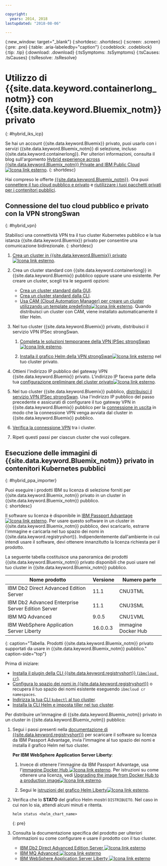 ```yaml
---

copyright:
  years: 2014, 2018
lastupdated: "2018-08-06"

---
```


{:new_window: target="_blank"}
{:shortdesc: .shortdesc}
{:screen: .screen}
{:pre: .pre}
{:table: .aria-labeledby="caption"}
{:codeblock: .codeblock}
{:tip: .tip}
{:download: .download}
{:tsSymptoms: .tsSymptoms}
{:tsCauses: .tsCauses}
{:tsResolve: .tsResolve}


# Utilizzo di {{site.data.keyword.containerlong_notm}} con {{site.data.keyword.Bluemix_notm}} privato
{: #hybrid_iks_icp}

Se hai un account {{site.data.keyword.Bluemix}} privato, puoi usarlo con i servizi {{site.data.keyword.Bluemix_notm}} di selezione, incluso {{site.data.keyword.containerlong}}. Per ulteriori informazioni, consulta il blog sull'argomento [Hybrid experience across {{site.data.keyword.Bluemix_notm}} Private and IBM Public Cloud![Icona link esterno](../icons/launch-glyph.svg "Icona link esterno")](http://ibm.biz/hybridJune2018).
{: shortdesc}

Hai compreso le offerte [{{site.data.keyword.Bluemix_notm}}](cs_why.html#differentiation). Ora puoi [connettere il tuo cloud pubblico e privato](#hybrid_vpn) e [riutilizzare i tuoi pacchetti privati per i contenitori pubblici](#hybrid_ppa_importer).

## Connessione del tuo cloud pubblico e privato con la VPN strongSwan
{: #hybrid_vpn}

Stabilisci una connettività VPN tra il tuo cluster Kubernetes pubblico e la tua istanza {{site.data.keyword.Bluemix}} privato per consentire una comunicazione bidirezionale.
{: shortdesc}

1.  [Crea un cluster in {{site.data.keyword.Bluemix}} privato![Icona link esterno](../icons/launch-glyph.svg "Icona link esterno")](https://www.ibm.com/support/knowledgecenter/SSBS6K_2.1.0.3/installing/installing.html).

2.  Crea un cluster standard con {{site.data.keyword.containerlong}} in {{site.data.keyword.Bluemix}} pubblico oppure usane uno esistente. Per creare un cluster, scegli tra le seguenti opzioni:  
    - [Crea un cluster standard dalla GUI](cs_clusters.html#clusters_ui). 
    - [Crea un cluster standard dalla CLI](cs_clusters.html#clusters_cli). 
    - [Usa CAM (Cloud Automation Manager) per creare un cluster utilizzando un template predefinito![Icona link esterno](../icons/launch-glyph.svg "Icona link esterno")](https://www.ibm.com/support/knowledgecenter/SS2L37_2.1.0.3/cam_deploy_IKS.html). Quando distribuisci un cluster con CAM, viene installato automaticamente il tiller Helm. 

3.  Nel tuo cluster {{site.data.keyword.Bluemix}} privato, distribuisci il servizio VPN IPSec strongSwan. 

    1.  [Completa le soluzioni temporanee della VPN IPSec strongSwan ![Icona link esterno](../icons/launch-glyph.svg "Icona link esterno")](https://www.ibm.com/support/knowledgecenter/SS2L37_2.1.0.3/cam_strongswan.html). 

    2.  [Installa il grafico Helm della VPN strongSwan![Icona link esterno](../icons/launch-glyph.svg "Icona link esterno")](https://www.ibm.com/support/knowledgecenter/SSBS6K_2.1.0.3/app_center/create_release.html) nel tuo cluster privato.

4.  Ottieni l'indirizzo IP pubblico del gateway VPN {{site.data.keyword.Bluemix}} privato. L'indirizzo IP faceva parte della tua [configurazione preliminare del cluster privato![Icona link esterno](../icons/launch-glyph.svg "Icona link esterno")](https://www.ibm.com/support/knowledgecenter/SSBS6K_2.1.0.3/installing/prep_cluster.html).

5.  Nel tuo cluster {{site.data.keyword.Bluemix}} pubblico, [distribuisci il servizio VPN IPSec strongSwan](cs_vpn.html#vpn-setup). Usa l'indirizzo IP pubblico del passo precedente e assicurati di configurare il tuo gateway VPN in {{site.data.keyword.Bluemix}} pubblico per la [connessione in uscita](cs_vpn.html#strongswan_3) in modo che la connessione VPN venga avviata dal cluster in {{site.data.keyword.Bluemix}} pubblico. 

6.  [Verifica la connessione VPN](cs_vpn.html#vpn_test) tra i cluster.

7.  Ripeti questi passi per ciascun cluster che vuoi collegare.  


## Esecuzione delle immagini di {{site.data.keyword.Bluemix_notm}} privato in contenitori Kubernetes pubblici
{: #hybrid_ppa_importer}

Puoi eseguire i prodotti IBM su licenza di selezione forniti per {{site.data.keyword.Bluemix_notm}} privato in un cluster in {{site.data.keyword.Bluemix_notm}} pubblico.  
{: shortdesc}

Il software su licenza è disponibile in [IBM Passport Advantage ![Icona link esterno](../icons/launch-glyph.svg "Icona link esterno")](https://www-01.ibm.com/software/passportadvantage/index.html). Per usare questo software in un cluster in {{site.data.keyword.Bluemix_notm}} pubblico, devi scaricarlo, estrarre l'immagine e caricarla nel tuo spazio dei nomi in {{site.data.keyword.registryshort}}. Indipendentemente dall'ambiente in cui intendi usare il software, devi ottenere innanzitutto la licenza richiesta per il prodotto.  

La seguente tabella costituisce una panoramica dei prodotti {{site.data.keyword.Bluemix_notm}} privato disponibili che puoi usare nel tuo cluster in {{site.data.keyword.Bluemix_notm}} pubblico.

| Nome prodotto| Versione | Numero parte|
| --- | --- | --- |
| IBM Db2 Direct Advanced Edition Server | 11.1 | CNU3TML |
| IBM Db2 Advanced Enterprise Server Edition Server | 11.1 | CNU3SML |
| IBM MQ Advanced | 9.0.5 | CNU1VML |
| IBM WebSphere Application Server Liberty | 16.0.0.3 | immagine Docker Hub |
{: caption="Tabella. Prodotti {{site.data.keyword.Bluemix_notm}} privato supportati da usare in {{site.data.keyword.Bluemix_notm}} pubblico." caption-side="top"}

Prima di iniziare: 
- [Installa il plugin della CLI {{site.data.keyword.registryshort}} (`ibmcloud cr`)](/docs/services/Registry/registry_setup_cli_namespace.html#registry_cli_install). 
- [Configura lo spazio dei nomi in {{site.data.keyword.registryshort}}](/docs/services/Registry/registry_setup_cli_namespace.html#registry_namespace_add) o recupera il tuo spazio dei nomi esistente eseguendo `ibmcloud cr namespaces`. 
- [Indirizza la tua CLI `kubectl` al tuo cluster](/docs/containers/cs_cli_install.html#cs_cli_configure). 
- [Installa la CLI Helm e imposta tiller nel tuo cluster](/docs/containers/cs_integrations.html#helm). 

Per distribuire un'immagine di {{site.data.keyword.Bluemix_notm}} privato in un cluster in {{site.data.keyword.Bluemix_notm}} pubblico:

1.  Segui i passi presenti nella [documentazione di {{site.data.keyword.registryshort}}](/docs/services/Registry/ts_index.html#ts_ppa) per scaricare il software su licenza da IBM Passport Advantage, invia l'immagine al tuo spazio dei nomi e installa il grafico Helm nel tuo cluster. 

    **Per IBM WebSphere Application Server Liberty**:
    
    1.  Invece di ottenere l'immagine da IBM Passport Advantage, usa l'[immagine Docker Hub ![Icona link esterno](../icons/launch-glyph.svg "Icona link esterno")](https://hub.docker.com/_/websphere-liberty/). Per istruzioni su come ottenere una licenza, vedi [Upgrading the image from Docker Hub to a production image![Icona link esterno](../icons/launch-glyph.svg "Icona link esterno")](https://github.com/WASdev/ci.docker/tree/master/ga/production-upgrade).
    
    2.  Segui le [istruzioni del grafico Helm Liberty![Icona link esterno](../icons/launch-glyph.svg "Icona link esterno")](https://www.ibm.com/support/knowledgecenter/en/SSEQTP_liberty/com.ibm.websphere.wlp.doc/ae/rwlp_icp_helm.html). 

2.  Verifica che lo **STATO** del grafico Helm mostri `DISTRIBUITO`. Nel caso in cui non lo sia, attendi alcuni minuti e ritenta.
    ```
    helm status <helm_chart_name>
    ```
    {: pre}
   
3.  Consulta la documentazione specifica del prodotto per ulteriori informazioni su come configurare e usare il prodotto con il tuo cluster.  

    - [IBM Db2 Direct Advanced Edition Server ![Icona link esterno](../icons/launch-glyph.svg "Icona link esterno")](https://www.ibm.com/support/knowledgecenter/en/SSEPGG_11.1.0/com.ibm.db2.luw.licensing.doc/doc/c0070181.html) 
    - [IBM MQ Advanced ![Icona link esterno](../icons/launch-glyph.svg "Icona link esterno")](https://www.ibm.com/support/knowledgecenter/en/SSFKSJ_9.0.0/com.ibm.mq.helphome.v90.doc/WelcomePagev9r0.html)
    - [IBM WebSphere Application Server Liberty ![Icona link esterno](../icons/launch-glyph.svg "Icona link esterno")](https://www.ibm.com/support/knowledgecenter/en/SSEQTP_liberty/as_ditamaps/was900_welcome_liberty.html)
